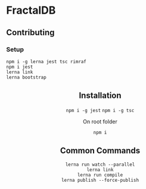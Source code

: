 # FractalDB
## Contributing
### Setup

```
npm i -g lerna jest tsc rimraf
npm i jest
lerna link
lerna bootstrap
```

<!--suppress HtmlDeprecatedAttribute -->
<div align="center">

## Installation

`npm i -g jest`
`npm i -g tsc`

On root folder

`npm i`


## Common Commands

```
lerna run watch --parallel
lerna link
lerna run compile
lerna publish --force-publish
```
